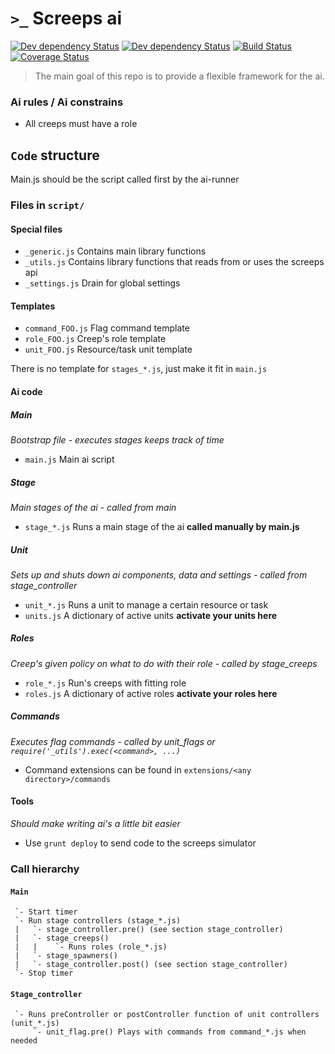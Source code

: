 `>_` Screeps ai
===============

[![Dev dependency Status](https://david-dm.org/avdg/screeps.svg)](https://david-dm.org/avdg/screeps)
[![Dev dependency Status](https://david-dm.org/avdg/screeps/dev-status.svg)](https://david-dm.org/avdg/screeps#info=devDependencies)
[![Build Status](https://travis-ci.org/avdg/screeps.svg)](https://travis-ci.org/avdg/screeps)
[![Coverage Status](https://coveralls.io/repos/avdg/screeps/badge.svg?branch=master)](https://coveralls.io/r/avdg/screeps?branch=master)

> The main goal of this repo is to provide a flexible framework for the ai.

### Ai rules / Ai constrains
- All creeps must have a role

## `Code` structure

Main.js should be the script called first by the ai-runner

### Files in `script/`

#### Special files
- `_generic.js` Contains main library functions
- `_utils.js` Contains library functions that reads from or uses the screeps api
- `_settings.js` Drain for global settings

#### Templates
- `command_FOO.js` Flag command template
- `role_FOO.js` Creep's role template
- `unit_FOO.js` Resource/task unit template

There is no template for `stages_*.js`, just make it fit in `main.js`

#### Ai code
##### Main
*Bootstrap file - executes stages keeps track of time*
- `main.js` Main ai script

##### Stage
*Main stages of the ai - called from main*
- `stage_*.js` Runs a main stage of the ai **called manually by main.js**

##### Unit
*Sets up and shuts down ai components, data and settings - called from stage_controller*
- `unit_*.js` Runs a unit to manage a certain resource or task
- `units.js` A dictionary of active units **activate your units here**

##### Roles
*Creep's given policy on what to do with their role - called by stage_creeps*
- `role_*.js` Run's creeps with fitting role
- `roles.js` A dictionary of active roles **activate your roles here**

##### Commands
*Executes flag commands - called by unit_flags or `require('_utils').exec(<command>, ...)`*
- Command extensions can be found in `extensions/<any directory>/commands`

#### Tools
*Should make writing ai's a little bit easier*
- Use `grunt deploy` to send code to the screeps simulator

### Call hierarchy

#### `Main`
```
 `- Start timer
 `- Run stage controllers (stage_*.js)
 |   `- stage_controller.pre() (see section stage_controller)
 |   `- stage_creeps()
 |   |    `- Runs roles (role_*.js)
 |   `- stage_spawners()
 |   `- stage_controller.post() (see section stage_controller)
 `- Stop timer
```

#### `Stage_controller`
```
 `- Runs preController or postController function of unit controllers (unit_*.js)
     `- unit_flag.pre() Plays with commands from command_*.js when needed
```
